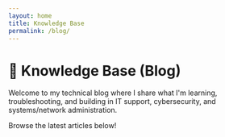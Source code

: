 ```yaml
---
layout: home
title: Knowledge Base
permalink: /blog/
---
```


# 🧠 Knowledge Base (Blog)

Welcome to my technical blog where I share what I'm learning, troubleshooting, and building in IT support, cybersecurity, and systems/network administration.

Browse the latest articles below!
